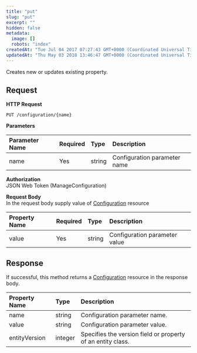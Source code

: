 ```yaml
---
title: "put"
slug: "put"
excerpt: ""
hidden: false
metadata: 
  image: []
  robots: "index"
createdAt: "Tue Jul 04 2017 07:27:43 GMT+0000 (Coordinated Universal Time)"
updatedAt: "Thu May 03 2018 13:46:47 GMT+0000 (Coordinated Universal Time)"
---
```

Creates new or updates existing property.

## Request

**HTTP Request**

```text
PUT /configuration/{name}
```

**Parameters**

| Parameter Name | Required | Type   | Description                  |
| :------------- | :------- | :----- | :--------------------------- |
| name           | Yes      | string | Configuration parameter name |

**Authorization**  
JSON Web Token (ManageConfiguration)

**Request Body**  
In the request body supply value of [Configuration](doc:configuration) resource

| Property Name | Required | Type   | Description                   |
| :------------ | :------- | :----- | :---------------------------- |
| value         | Yes      | string | Configuration parameter value |

## Response

If successful, this method returns a [Configuration](doc:configuration) resource in the response body.

| Property Name | Type    | Description                                                 |
| :------------ | :------ | :---------------------------------------------------------- |
| name          | string  | Configuration parameter name.                               |
| value         | string  | Configuration parameter value.                              |
| entityVersion | integer | Specifies the version field or property of an entity class. |
